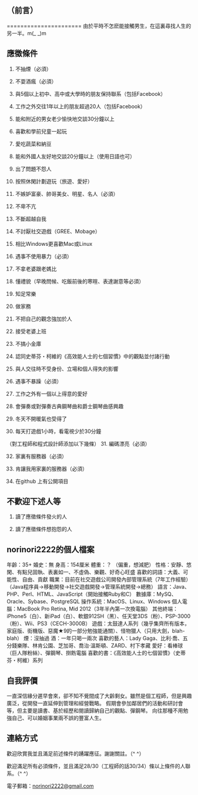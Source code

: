 （前言）------======================由於平時不怎麽能接觸男生，在這裏尋找人生的另一半。m(_ _)m應徵條件------1. 不抽煙（必須）2. 不耍酒瘋（必須）3. 與5個以上初中、高中或大學時的朋友保持聯系（包括Facebook）4. 工作之外交往1年以上的朋友超過20人（包括Facebook）5. 能和附近的男女老少愉快地交談30分鐘以上6. 喜歡和學前兒童一起玩7. 愛吃蔬菜和納豆8. 能和外國人友好地交談20分鐘以上（使用日語也可）9. 出了問題不怨人10. 按照休閑計劃遊玩（旅遊、愛好）11. 不嫉妒富豪、帥哥美女、明星、名人（必須）12. 不卑不亢13. 不斷超越自我14. 不討厭社交遊戲（GREE、Mobage）15. 相比Windows更喜歡Mac或Linux16. 遇事不使用暴力（必須）17. 不拿老婆跟老媽比18. 懂禮貌（早晚問候、吃飯前後的寒暄、表達謝意等必須）19. 知足常樂20. 做家務21. 不把自己的觀念強加於人22. 接受老婆上班23. 不搞小金庫24. 認同史蒂芬・柯維的《高效能人士的七個習慣》中的觀點並付諸行動25. 與人交往時不受身份、立場和個人得失的影響26. 遇事不暴躁（必須）27. 工作之外有一個以上得意的愛好28. 會彈奏或對彈奏古典鋼琴曲和爵士鋼琴曲感興趣29. 冬天不開暖氣也受得了30. 每天打遊戲1小時，看電視少於30分鐘（對工程師和程式設計師添加以下幾條）31. 編碼漂亮（必須）32. 家裏有服務器（必須）33. 肯讓我用家裏的服務器（必須）34. 在github 上有公開項目不歡迎下述人等------1. 讀了應徵條件發火的人2. 讀了應徵條件想抱怨的人norinori2222的個人檔案------年齡：35+婚史：無身高：154厘米體重：？ （偏重，想減肥）性格：安靜、悠閑、有點兒固執、表裏如一、不虛偽、樂觀、好奇心旺盛喜歡的詞語：大義、可能性、自由、貢獻職業：目前在社交遊戲公司開發內部管理系統（7年工作經驗）（Java程序員→移動開發→社交遊戲開發→管理系統開發→總務）語言：Java、PHP、Perl、HTML、JavaScript（開始接觸Ruby和C）數據庫：MySQ、Oracle、Sybase、PostgreSQL操作系統：MacOS、Linux、Windows個人電腦：MacBook Pro Retina, Mid 2012（3年半內第一次換電腦）其他終端：iPhone5（白）、新iPad（白）、軟銀912SH（黑）、任天堂3DS（粉）、PSP-3000（粉）、Wii、PS3（CECH-3000B）遊戲：太鼓達人系列（幾乎集齊所有版本，家庭版、街機版、惡魔★9的一部分勉強能通關）、怪物獵人（只用大劍，blah-blah）煙：沒抽過酒：一年只喝一兩次喜歡的藝人：Lady Gaga、比利·喬、五分錢樂隊、林肯公園、芝加哥、喬治·溫斯頓、ZARD、村下孝藏愛好：看棒球（巨人隊粉絲）、彈鋼琴、捯飭電腦喜歡的書：《高效能人士的七個習慣》（史蒂芬・柯維）系列自我評價------一直深信緣分遲早會來，卻不知不覺間成了大齡剩女。雖然是個工程師，但是興趣廣泛，從開發一直延伸到管理和經營戰略。假期會參加鄰居們的活動和研討會等，但主要是讀書、基於經歷和閱讀歸納自己的觀點、彈鋼琴。向往那種不用勉強自己、可以婚姻事業兩不誤的豐富人生。連絡方式------歡迎欣賞我並且滿足前述條件的踴躍應征。謝謝關註。（^ ^）歡迎滿足所有必須條件，並且滿足28/30（工程師的話30/34）條以上條件的人聯系。（^ ^）電子郵箱：norinori2222@gmail.com